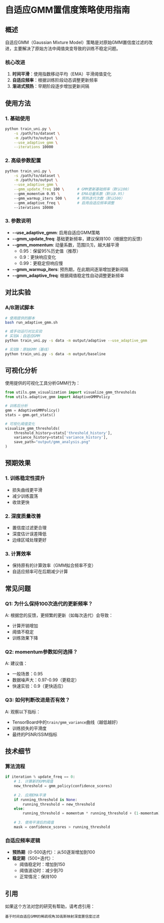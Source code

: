 # 自适应GMM置信度策略使用指南

## 概述

自适应GMM（Gaussian Mixture Model）策略是对原始GMM置信度过滤的改进，主要解决了原始方法中阈值突变导致的训练不稳定问题。

### 核心改进

1. **时间平滑**：使用指数移动平均（EMA）平滑阈值变化
2. **自适应频率**：根据训练阶段动态调整更新频率
3. **渐进式预热**：早期阶段逐步增加更新间隔

## 使用方法

### 1. 基础使用

```bash
python train_uni.py \
    -s /path/to/dataset \
    -m /path/to/output \
    --use_adaptive_gmm \
    --iterations 10000
```

### 2. 高级参数配置

```bash
python train_uni.py \
    -s /path/to/dataset \
    -m /path/to/output \
    --use_adaptive_gmm \
    --gmm_update_freq 100 \      # GMM更新基础频率（默认100）
    --gmm_momentum 0.95 \        # EMA动量系数（默认0.95）
    --gmm_warmup_iters 500 \     # 预热迭代次数（默认500）
    --gmm_adaptive_freq \        # 启用自适应频率调整
    --iterations 10000
```

### 3. 参数说明

- **--use_adaptive_gmm**: 启用自适应GMM策略
- **--gmm_update_freq**: 基础更新频率，建议保持100（根据您的反馈）
- **--gmm_momentum**: 动量系数，范围[0,1]，越大越平滑
  - 0.95：保留95%历史值（推荐）
  - 0.9：更快响应变化
  - 0.99：更稳定但响应慢
- **--gmm_warmup_iters**: 预热期，在此期间逐渐增加更新间隔
- **--gmm_adaptive_freq**: 根据阈值稳定性自动调整更新频率

## 对比实验

### A/B测试脚本

```bash
# 使用提供的脚本
bash run_adaptive_gmm.sh

# 或手动运行对比实验
# 实验A：自适应GMM
python train_uni.py -s data -m output/adaptive --use_adaptive_gmm

# 实验B：原始GMM（基线）
python train_uni.py -s data -m output/baseline
```

## 可视化分析

使用提供的可视化工具分析GMM行为：

```python
from utils.gmm_visualization import visualize_gmm_thresholds
from utils.adaptive_gmm import AdaptiveGMMPolicy

# 训练后分析
gmm = AdaptiveGMMPolicy()
stats = gmm.get_stats()

# 可视化阈值变化
visualize_gmm_thresholds(
    threshold_history=stats['threshold_history'],
    variance_history=stats['variance_history'],
    save_path="output/gmm_analysis.png"
)
```

## 预期效果

### 1. 训练稳定性提升
- 损失曲线更平滑
- 减少训练震荡
- 收敛更快

### 2. 深度质量改善
- 置信度过滤更合理
- 深度估计误差降低
- 边缘区域处理更好

### 3. 计算效率
- 保持原有的计算效率（GMM拟合频率不变）
- 自适应频率可在后期减少计算

## 常见问题

### Q1: 为什么保持100次迭代的更新频率？
A: 根据您的反馈，更频繁的更新（如每次迭代）会导致：
- 计算开销增加
- 阈值不稳定
- 训练效果下降

### Q2: momentum参数如何选择？
A: 建议值：
- 一般场景：0.95
- 数据噪声大：0.97-0.99（更稳定）
- 快速实验：0.9（更快适应）

### Q3: 如何判断改进是否有效？
A: 观察以下指标：
- TensorBoard中的`train/gmm_variance`曲线（越低越好）
- 训练损失的平滑度
- 最终的PSNR/SSIM指标

## 技术细节

### 算法流程

```python
if iteration % update_freq == 0:
    # 1. 计算新的GMM阈值
    new_threshold = gmm_policy(confidence_scores)
    
    # 2. 应用EMA平滑
    if running_threshold is None:
        running_threshold = new_threshold
    else:
        running_threshold = momentum * running_threshold + (1-momentum) * new_threshold
    
    # 3. 使用平滑后的阈值
    mask = confidence_scores > running_threshold
```

### 自适应频率逻辑

- **预热期**（0-500迭代）：从50逐渐增加到100
- **稳定期**（500+迭代）：
  - 阈值稳定时：增加到150
  - 阈值波动时：减少到70
  - 正常情况：保持100

## 引用

如果这个方法对您的研究有帮助，请考虑引用：

```
基于时间自适应GMM的稀疏视角3D高斯映射深度置信度过滤
``` 